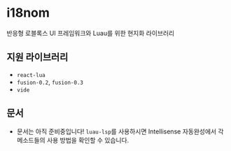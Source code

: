 # i18nom
반응형 로블록스 UI 프레임워크와 Luau를 위한 현지화 라이브러리

## 지원 라이브러리
- `react-lua`
- `fusion-0.2`, `fusion-0.3`
- `vide`

## 문서
- 문서는 아직 준비중입니다! `luau-lsp`를 사용하시면 Intellisense 자동완성에서 각 메소드들의 사용 방법을 확인할 수 있습니다.
